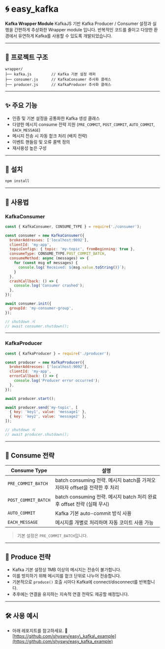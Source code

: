 # 🌀 easy\_kafka

**Kafka Wrapper Module**
KafkaJS 기반 Kafka Producer / Consumer 설정과 실행을 간편하게 추상화한 Wrapper module 입니다.
반복적인 코드를 줄이고 다양한 환경에서 유연하게 Kafka를 사용할 수 있도록 개발되었습니다.

---

## 📁 프로젝트 구조

```
wrapper/
├── kafka.js         // Kafka 기본 설정 래퍼
├── consumer.js      // KafkaConsumer 추사화 클래스
├── producer.js      // KafkaProducer 추사화 클래스
```

---

## ✨ 주요 기능

* 인증 및 기본 설정을 공통화한 Kafka 생성 클래스
* 다양한 메시지 consume 전략 지원
  (`PRE_COMMIT`, `POST_COMMIT`, `AUTO_COMMIT`, `EACH_MESSAGE`)
* 메시지 전송 시 자동 첱크 처리 (배치 전략)
* 이벤트 핸들링 및 오류 콜백 정의
* 재사용성 높은 구성

---

## 🔧 설치

```bash
npm install
```

---

## 🧹 사용법

### KafkaConsumer

```js
const { KafkaConsumer, CONSUME_TYPE } = require('./consumer');

const consumer = new KafkaConsumer({
  brokerAddresses: ['localhost:9092'],
  clientId: 'my-app',
  topicConfigs: { topic: 'my-topic', fromBeginning: true },
  consumeType: CONSUME_TYPE.POST_COMMIT_BATCH,
  consumeMethod: async (messages) => {
    for (const msg of messages) {
      console.log(`Received: ${msg.value.toString()}`);
    }
  },
  crashCallback: () => {
    console.log('Consumer crashed');
  },
});

await consumer.init({
  groupId: 'my-consumer-group',
});

// shutdown 시
// await consumer.shutdown();
```

---

### KafkaProducer

```js
const { KafkaProducer } = require('./producer');

const producer = new KafkaProducer({
  brokerAddresses: ['localhost:9092'],
  clientId: 'my-app',
  errorCallback: () => {
    console.log('Producer error occurred');
  },
});

await producer.start();

await producer.send('my-topic', [
  { key: 'key1', value: 'message1' },
  { key: 'key2', value: 'message2' },
]);

// shutdown 시
// await producer.shutdown();
```

---

## 📌 Consume 전략

| Consume Type        | 설명                                                      |
| ------------------- | ------------------------------------------------------- |
| `PRE_COMMIT_BATCH`  | batch consuming 전략. 메시지 batch를 가져오자마자 offset을 전략한 후 처리  |
| `POST_COMMIT_BATCH` | batch consuming 전략. 메시지 batch 처리 완료 후 offset 전략 (실패 무시) |
| `AUTO_COMMIT`       | Kafka 기본 auto-commit 방식 사용                              |
| `EACH_MESSAGE`      | 메시지를 개별로 처리하며 자동 코미트 사용 가능                              |

> 기본 설정은 `PRE_COMMIT_BATCH`입니다.

---

## 📌 Produce 전략

* Kafka 기본 설정상 1MB 이상의 메시지는 전송이 불가합니다.
* 이를 방지하기 위해 메시지를 첱크 단위로 나누어 전송합니다.
* 기본적으로 `produce()` 호출 시마다 Kafka에 connect/disconnect를 반복합니다.
* 추후에는 연결을 유지하는 지속적 연결 전략도 제공할 예정입니다.

---

## 🛠 사용 예시

* 아래 레포지트를 참고하세요.
  🔗 [https://github.com/shyswy/easy\_kafka\_example](https://github.com/shyswy/easy_kafka_example)
